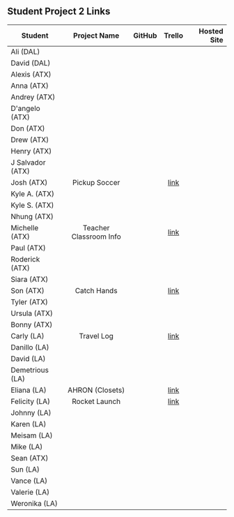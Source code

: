 ## Student Project 2 Links

| Student | Project Name | GitHub | Trello | Hosted Site |
|---|:---:|:---:|:---:|---:|
| Ali (DAL) |  |  |  |  | 
| David (DAL) |  |  |  |  | 
| Alexis (ATX) |  |  |  |  | 
| Anna (ATX) |  |  |  |  | 
| Andrey (ATX) |  |  |  |  | 
| D'angelo (ATX) |  |  |  |  | 
| Don (ATX) | |  |  |
| Drew (ATX) |  |  |  |  | 
| Henry (ATX) |  |  |  |  | 
| J Salvador (ATX) |  |  |  |  | 
| Josh (ATX) | Pickup Soccer |  | [link](https://trello.com/b/sxPBYh8K/pickup-soccer-app) |  | 
| Kyle A. (ATX) |  |  |  |  | 
| Kyle S. (ATX) |  |  |  |  | 
| Nhung (ATX) |  |  |  |  |
| Michelle (ATX) | Teacher Classroom Info |  | [link](https://trello.com/b/WycacutU/teacher-classroom-info) |  | 
| Paul (ATX) |  |  |  |  | 
| Roderick (ATX) | |  |  |
| Siara (ATX) |  |  |  |  | 
| Son (ATX) | Catch Hands |  | [link](https://trello.com/b/Yryz4bXR/catch-hands) |  | 
| Tyler (ATX) |  |  |  |  | 
| Ursula (ATX) |  |  |  |  | 
| Bonny (ATX) |  |  |  |  | 
| Carly (LA) | Travel Log |  | [link](https://trello.com/b/8CHBVCsX/wdi-project-two) |  | 
| Danillo (LA) |  |  |  |  | 
| David (LA) |  |  |  |  | 
| Demetrious (LA) |  |  |  |  | 
| Eliana (LA) | AHRON (Closets) |  | [link](https://trello.com/b/zJKBuzpq/ahron) |  | 
| Felicity (LA) | Rocket Launch |  | [link](https://trello.com/b/uLrz2fk3/rocket-launch) |  |
| Johnny (LA) |  |  |  |  | 
| Karen (LA) |  |  |  |  | 
| Meisam (LA) |  |  |  |  | 
| Mike (LA) |  |  |  |  | 
| Sean (ATX) |  |  |  |  | 
| Sun (LA) |  |  |  |  | 
| Vance (LA) |  |  |  |  | 
| Valerie (LA) |  |  |  |  | 
| Weronika (LA) |  |  |  |  | 

